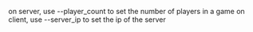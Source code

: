 on server, use --player_count to set the number of players in a game
on client, use --server_ip to set the ip of the server
